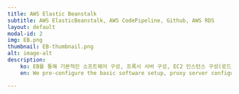 ```yaml
---
title: AWS Elastic Beanstalk
subtitle: AWS ElasticBeanstalk, AWS CodePipeline, Github, AWS RDS
layout: default
modal-id: 2
img: EB.png
thumbnail: EB-thumbnail.png
alt: image-alt
description:
    ko: EB를 통해 기본적인 소프트웨어 구성, 프록시 서버 구성, EC2 인스턴스 구성(로드밸런서 추가구성), 보안, 모니터링, 네트워크, 데이터베이스 환경을 사전 구성합니다. 그 후 CodePipeline과 Github를 통해 EB 환경에서 직접 서버를 빌드 및 배포합니다. 데이터베이스 또한 서버와 연결가능하게 추가 구성 후, 각각의 플랫폼 환경에 맞는 기본적인 RESTful API 를 제공합니다.
    en: We pre-configure the basic software setup, proxy server configuration, EC2 instance setup (with load balancer configuration), security, monitoring, network, and database environment through EB. Then we build and deploy the server directly on the EB environment using CodePipeline and Github. The database is also configured to be connectable with the server, and we provide basic RESTful APIs for each platform environment.

---
```


